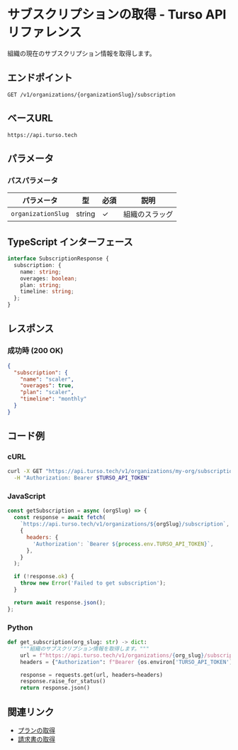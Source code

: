 # サブスクリプションの取得 - Turso API リファレンス

組織の現在のサブスクリプション情報を取得します。

## エンドポイント

```
GET /v1/organizations/{organizationSlug}/subscription
```

## ベースURL

```
https://api.turso.tech
```

## パラメータ

### パスパラメータ

| パラメータ | 型 | 必須 | 説明 |
|-----------|-----|------|------|
| `organizationSlug` | string | ✓ | 組織のスラッグ |

## TypeScript インターフェース

```typescript
interface SubscriptionResponse {
  subscription: {
    name: string;
    overages: boolean;
    plan: string;
    timeline: string;
  };
}
```

## レスポンス

### 成功時 (200 OK)

```json
{
  "subscription": {
    "name": "scaler",
    "overages": true,
    "plan": "scaler",
    "timeline": "monthly"
  }
}
```

## コード例

### cURL

```bash
curl -X GET "https://api.turso.tech/v1/organizations/my-org/subscription" \
  -H "Authorization: Bearer $TURSO_API_TOKEN"
```

### JavaScript

```javascript
const getSubscription = async (orgSlug) => {
  const response = await fetch(
    `https://api.turso.tech/v1/organizations/${orgSlug}/subscription`,
    {
      headers: {
        'Authorization': `Bearer ${process.env.TURSO_API_TOKEN}`,
      },
    }
  );

  if (!response.ok) {
    throw new Error('Failed to get subscription');
  }

  return await response.json();
};
```

### Python

```python
def get_subscription(org_slug: str) -> dict:
    """組織のサブスクリプション情報を取得します。"""
    url = f"https://api.turso.tech/v1/organizations/{org_slug}/subscription"
    headers = {"Authorization": f"Bearer {os.environ['TURSO_API_TOKEN']}"}

    response = requests.get(url, headers=headers)
    response.raise_for_status()
    return response.json()
```

## 関連リンク

- [プランの取得](/docs/services/turso/docs/api-reference/organizations/plans.md)
- [請求書の取得](/docs/services/turso/docs/api-reference/organizations/invoices.md)
